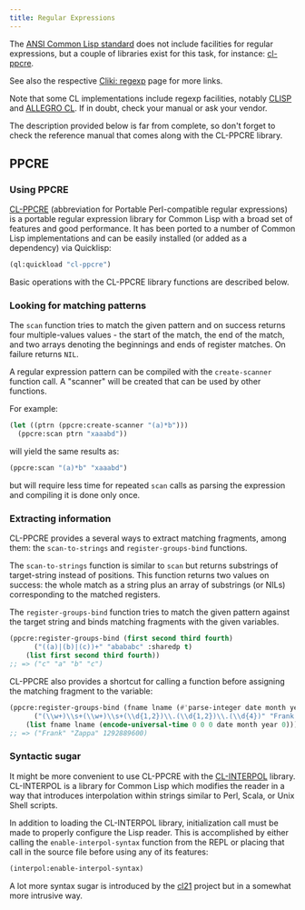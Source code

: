 ```yaml
---
title: Regular Expressions
---
```


The [ANSI Common Lisp
standard](http://www.lispworks.com/documentation/HyperSpec/index.html)
does not include facilities for regular expressions, but a couple of
libraries exist for this task, for instance:
[cl-ppcre](https://github.com/edicl/cl-ppcre).

See also the respective [Cliki:
regexp](http://www.cliki.net/Regular%20Expression) page for more
links.

Note that some CL implementations include regexp facilities, notably
[CLISP](http://clisp.sourceforge.net/impnotes.html#regexp) and
[ALLEGRO
CL](https://franz.com/support/documentation/current/doc/regexp.htm). If
in doubt, check your manual or ask your vendor.

The description provided below is far from complete, so don't forget
to check the reference manual that comes along with the CL-PPCRE
library.

## PPCRE

### Using PPCRE

[CL-PPCRE](https://github.com/edicl/cl-ppcre) (abbreviation for
Portable Perl-compatible regular expressions) is a portable regular
expression library for Common Lisp with a broad set of features and
good performance. It has been ported to a number of Common Lisp
implementations and can be easily installed (or added as a dependency)
via Quicklisp:

~~~lisp
(ql:quickload "cl-ppcre")
~~~

Basic operations with the CL-PPCRE library functions are described
below.


### Looking for matching patterns

The `scan` function tries to match the given pattern and on success
returns four multiple-values values - the start of the match, the end
of the match, and two arrays denoting the beginnings and ends of
register matches. On failure returns `NIL`.

A regular expression pattern can be compiled with the `create-scanner`
function call. A "scanner" will be created that can be used by other
functions.

For example:

~~~lisp
(let ((ptrn (ppcre:create-scanner "(a)*b")))
  (ppcre:scan ptrn "xaaabd"))
~~~

will yield the same results as:

~~~lisp
(ppcre:scan "(a)*b" "xaaabd")
~~~

but will require less time for repeated `scan` calls as parsing the
expression and compiling it is done only once.


### Extracting information

CL-PPCRE provides a several ways to extract matching fragments, among
them: the `scan-to-strings` and `register-groups-bind` functions.

The `scan-to-strings` function is similar to `scan` but returns
substrings of target-string instead of positions. This function
returns two values on success: the whole match as a string plus an
array of substrings (or NILs) corresponding to the matched registers.

The `register-groups-bind` function tries to match the given pattern
against the target string and binds matching fragments with the given
variables.

~~~lisp
(ppcre:register-groups-bind (first second third fourth)
      ("((a)|(b)|(c))+" "abababc" :sharedp t)
    (list first second third fourth))
;; => ("c" "a" "b" "c")
~~~

CL-PPCRE also provides a shortcut for calling a function before
assigning the matching fragment to the variable:

~~~lisp
(ppcre:register-groups-bind (fname lname (#'parse-integer date month year))
      ("(\\w+)\\s+(\\w+)\\s+(\\d{1,2})\\.(\\d{1,2})\\.(\\d{4})" "Frank Zappa 21.12.1940")
    (list fname lname (encode-universal-time 0 0 0 date month year 0)))
;; => ("Frank" "Zappa" 1292889600)
~~~

### Syntactic sugar

It might be more convenient to use CL-PPCRE with the
[CL-INTERPOL](https://github.com/edicl/cl-interpol)
library. CL-INTERPOL is a library for Common Lisp which modifies the
reader in a way that introduces interpolation within strings similar
to Perl, Scala, or Unix Shell scripts.

In addition to loading the CL-INTERPOL library, initialization call
must be made to properly configure the Lisp reader. This is
accomplished by either calling the `enable-interpol-syntax` function
from the REPL or placing that call in the source file before using any
of its features:

~~~lisp
(interpol:enable-interpol-syntax)
~~~

A lot more syntax sugar is introduced by the [cl21](cl21.html) project
but in a somewhat more intrusive way.
